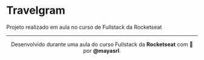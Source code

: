 # Travelgram
Projeto realizado em aula no curso de Fullstack da Rocketseat

---

<p align="center">
  Desenvolvido durante uma aula do curso Fullstack da <strong>Rocketseat</strong> com 💛 por <strong>@mayasrl</strong>.
</p>
